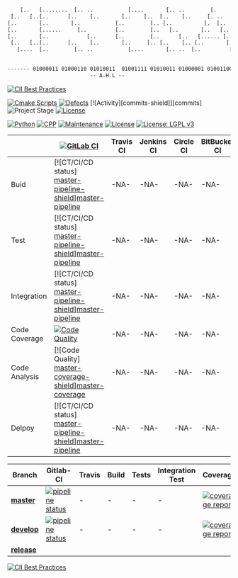 ```txt

    [..   [........  [.. ..           [....       [.. ..        [.       [..      
 [..   [..[..      [..    [..       [..    [..  [..    [..     [. ..     [..      
[..       [..       [..           [..        [.. [..          [.  [..    [..      
[..       [......     [..         [..        [..   [..       [..   [..   [..      
[..       [..            [..      [..        [..      [..   [...... [..  [..      
 [..   [..[..      [..    [..       [..     [.. [..    [.. [..       [.. [..      
   [....  [..        [.. ..           [....       [.. ..  [..         [..[........
                                                                                  

------- 01000011 01000110 01010011  01001111 01010011 01000001 01001100 --------
                          -- A.H.L --
```
[![CII Best Practices][Best-Practices-shield]][Best-Practices]

[![Cmake Scripts][Cmake-shield]][cmake]
[![Defects][Issues-shield]][Issues]
[![Activity][commits-shield]][commits]
![Project Stage][project-stage-shield]
[![License][license-shield]](LICENSE)


[![Python][Python-lang-shield]][Python-lang]
[![CPP][cpp-lang-shield]][cpp-lang]
[![Maintenance][maintenance-status-shield]][maintenance-status]
[![License][apache-license-shield]][apache-license]
[![License: LGPL v3][lgpl-v3-license-shield]][lgpl-v3-license]

|  | [![GitLab CI][master-pipeline-shield]][gitlabci] | Travis CI | Jenkins CI | Circle CI | BitBucket CI |
|---------------|----------------|-----------|------------|-----------|--------------|
| Buid  |[![CT/CI/CD status] [master-pipeline-shield]][master-pipeline]|-NA-|-NA-|-NA-|-NA-|
| Test  | [![CT/CI/CD status] [master-pipeline-shield]][master-pipeline]|-NA-|-NA-|-NA-|-NA-|
| Integration |[![CT/CI/CD status] [master-pipeline-shield]][master-pipeline]|-NA-|-NA-|-NA-|-NA-|
| Code Coverage |[![Code Quality ][master-coverage-shield]][master-coverage]|-NA-|-NA-|-NA-|-NA-|
| Code Analysis | [![Code Quality] [master-coverage-shield]][master-coverage]|-NA-|-NA-|-NA-|-NA-|
| Delpoy |[![CT/CI/CD status] [master-pipeline-shield]][master-pipeline]|-NA-|-NA-|-NA-|-NA-|



Branch   | Gitlab-CI | Travis | Build |  Tests  | Integration Test | Coverage | Documentation |
|--------|-----------|--------|-------|---------|------------------|----------|---------------|
|[__master__][master-branch] | [![pipeline status][master-pipeline-shield]][master-pipeline] |-|-|-|-|[![coverage report][master-coverage-shield]][master-coverage]| ![tbd][developpement-status-shield]
|[__develop__][develp-branch] | [![pipeline status][develop-pipeline-shield]][develop-pipeline] |-|-|-|-| [![coverage report][develop-coverage-shield]][develop-coverage]|-|
|[__release__][release-branch] 

[master-branch]: https://gitlab.com/doevelopper/cfs-third-parties/tree/master
[develp-branch]: https://gitlab.com/doevelopper/cfs-third-parties/tree/develop
[release-branch]: https://gitlab.com/doevelopper/cfs-third-parties/tree/release

[Cmake-shield]: https://img.shields.io/badge/language-cmake%207%25-brown.svg
[cmake]: https://cmake.org/

[Issues-shield]: https://img.shields.io/github/issues/doevelopper/cfs-osal.svg
[Issues]: https://github.com/doevelopper/cfs-osal/issues
[maste-commits-shield]: https://img.shields.io/github/last-commit/doevelopper/cfs-osal/master.svg
[maste-commits]: https://github.com/doevelopper/cfs-osal/tree/master/
[tumbleweed-commits-shield]: https://img.shields.io/github/last-commit/doevelopper/cfs-osal/develop.svg
[tumbleweed-commits]: https://github.com/doevelopper/cfs-osal/tree/develop/
[production-commits-shield]: https://img.shields.io/github/last-commit/doevelopper/cfs-osal/releases.svg
[production-commits]: https://github.com/doevelopper/cfs-osal/tree/releases/
[project-stage-shield]: https://img.shields.io/badge/project%20stage-production%20ready-brightgreen.svg

[master-pipeline-shield]: https://gitlab.com/doevelopper/cfs-osal/badges/master/pipeline.svg
[master-pipeline]: https://gitlab.com/doevelopper/cfs-osal/commits/master
[master-coverage-shield]: https://gitlab.com/doevelopper/cfs-osal/badges/master/coverage.svg
[master-coverage]: https://gitlab.com/doevelopper/cfs-osal/commits/master

[develop-pipeline-shield]: https://gitlab.com/doevelopper/cfs-osal/badges/develop/pipeline.svg
[develop-pipeline]: https://gitlab.com/doevelopper/cfs-osal/commits/develop
[develop-coverage-shield]: https://gitlab.com/doevelopper/cfs-osal/badges/develop/coverage.svg
[develop-coverage]: https://gitlab.com/doevelopper/cfs-osal/commits/develop

[gitlabci]: https://gitlab.com/doevelopper/cfs-osal/pipeline

[license-shield]: https://img.shields.io/badge/license-Apache%20license%202.0-blue.svg
[semver]: http://semver.org/spec/v2.0.0.htm
[keepchangelog]: http://keepachangelog.com/en/1.0.0/

[amd64-arch-shield]: https://img.shields.io/badge/architecture-amd64-blue.svg
[aarch64-arch-shield]: https://img.shields.io/badge/architecture-aarch64-blue.svg
[armhf-arch-shield]: https://img.shields.io/badge/architecture-armhf-blue.svg

[Best-Practices-shield]: https://bestpractices.coreinfrastructure.org/projects/2388/badge
[Best-Practices]: https://bestpractices.coreinfrastructure.org/projects/2388

[Python-lang-shield]: https://img.shields.io/badge/language-python%205.5%25-purple.svg
[Python-lang]: https://python.org/
[cpp-lang-shield]: https://img.shields.io/badge/language-C++%2035.5%25-blue.svg
[cpp-lang]: https://isocpp.org/

[developpement-status-shield]: https://img.shields.io/badge/development%20status-active-green.svg
[maintenance-status-shield]: https://img.shields.io/badge/Maintained%3F-yes-green.svg
[maintenance-status]: https://gitlab.com/doevelopper/cfs-osal/tree/develop
[apache-license-shield]: https://img.shields.io/badge/license-Apache%20license%202.0-blue.svg
[apache-license]: https://opensource.org/licenses/Apache-2.0
[lgpl-v3-license-shield]: https://img.shields.io/badge/License-LGPL%20v3-blue.svg
[lgpl-v3-license]: http://www.gnu.org/licenses/lgpl-3.0


[![CII Best Practices](https://bestpractices.coreinfrastructure.org/projects/2388/badge)](https://bestpractices.coreinfrastructure.org/projects/2388)